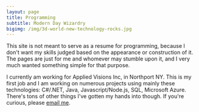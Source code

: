 ```yaml
---
layout: page
title: Programming
subtitle: Modern Day Wizardry
bigimg: /img/3d-world-new-technology-rocks.jpg
---
```


This site is not meant to serve as a resume for programming, because I don't want my skills judged based on the appearance or construction of it. The pages are just for me and whomever may stumble upon it, and I very much wanted something simple for that purpose. 

I currently am working for Applied Visions Inc, in Northport NY. This is my first job and I am working on numerous projects using mainly these technologies: C#/.NET, Java, Javascript/Node.js, SQL, Microsoft Azure. There's tons of other things I've gotten my hands into though. If you're curious, please [email me](mailto:jakecduncan@gmail.com).
